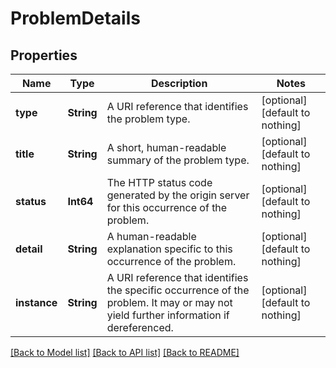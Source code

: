 # ProblemDetails


## Properties
Name | Type | Description | Notes
------------ | ------------- | ------------- | -------------
**type** | **String** | A URI reference that identifies the problem type. | [optional] [default to nothing]
**title** | **String** | A short, human-readable summary of the problem type. | [optional] [default to nothing]
**status** | **Int64** | The HTTP status code generated by the origin server for this occurrence of the problem. | [optional] [default to nothing]
**detail** | **String** | A human-readable explanation specific to this occurrence of the problem.  | [optional] [default to nothing]
**instance** | **String** | A URI reference that identifies the specific occurrence of the problem. It may or may not yield further information if dereferenced. | [optional] [default to nothing]


[[Back to Model list]](../README.md#models) [[Back to API list]](../README.md#api-endpoints) [[Back to README]](../README.md)


